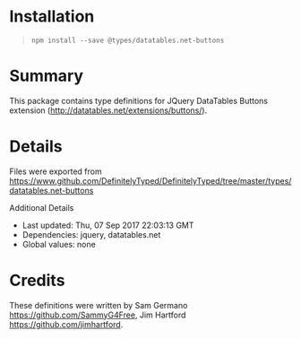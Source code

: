 # Installation
> `npm install --save @types/datatables.net-buttons`

# Summary
This package contains type definitions for JQuery DataTables Buttons extension (http://datatables.net/extensions/buttons/).

# Details
Files were exported from https://www.github.com/DefinitelyTyped/DefinitelyTyped/tree/master/types/datatables.net-buttons

Additional Details
 * Last updated: Thu, 07 Sep 2017 22:03:13 GMT
 * Dependencies: jquery, datatables.net
 * Global values: none

# Credits
These definitions were written by Sam Germano <https://github.com/SammyG4Free>, Jim Hartford <https://github.com/jimhartford>.
